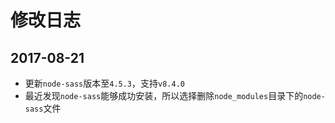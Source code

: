 # 修改日志

## 2017-08-21

- 更新`node-sass`版本至`4.5.3`，支持`v8.4.0`
- 最近发现`node-sass`能够成功安装，所以选择删除`node_modules`目录下的`node-sass`文件